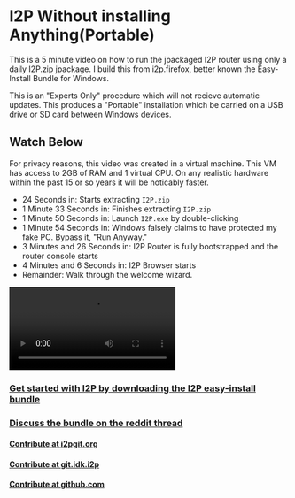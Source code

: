 I2P Without installing Anything(Portable)
=========================================

This is a 5 minute video on how to run the jpackaged I2P router using only a
daily I2P.zip jpackage. I build this from i2p.firefox, better known the
Easy-Install Bundle for Windows.

This is an "Experts Only" procedure which will not recieve automatic updates.
This produces a "Portable" installation which be carried on a USB drive or SD
card between Windows devices.

Watch Below
-----------

For privacy reasons, this video was created in a virtual machine. This VM
has access to 2GB of RAM and 1 virtual CPU. On any realistic hardware
within the past 15 or so years it will be noticably faster.

 - 24 Seconds in: Starts extracting `I2P.zip`
 - 1 Minute 33 Seconds in: Finishes extracting `I2P.zip`
 - 1 Minute 50 Seconds in: Launch `I2P.exe` by double-clicking
 - 1 Minute 54 Seconds in: Windows falsely claims to have protected my fake PC. Bypass it, "Run Anyway."
 - 3 Minutes and 26 Seconds in: I2P Router is fully bootstrapped and the router console starts
 - 4 Minutes and 6 Seconds in: I2P Browser starts
 - Remainder: Walk through the welcome wizard.


<video controls>
    <source src="noinstall.webm" type="video/webm">
</video>

### [Get started with I2P by downloading the I2P easy-install bundle](https://geti2p.net/en/download/easyinstall)

### [Discuss the bundle on the reddit thread](https://old.reddit.com/r/i2p/comments/xa828o/video_of_the_easyinstall_process_from_start_to/)

#### [Contribute at i2pgit.org](https://i2pgit.org/i2p-hackers/i2p.firefox)

#### [Contribute at git.idk.i2p](http://git.idk.i2p/i2p-hackers/i2p.firefox)

#### [Contribute at github.com](https://github.com/i2p/i2p.firefox)
